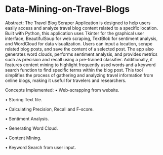 # Data-Mining-on-Travel-Blogs

Abstract:
                  The Travel Blog Scraper Application is designed to help users easily access and analyze travel blog content related to a specific location. Built with Python, this application uses Tkinter for the graphical user interface, BeautifulSoup for web scraping, TextBlob for sentiment analysis, and WordCloud for data visualization. Users can input a location, scrape related blog posts, and save the content of a selected post. The app also generates word clouds, performs sentiment analysis, and provides metrics such as precision and recall using a pre-trained classifier. Additionally, it features content mining to highlight frequently used words and a keyword search function to find specific terms within the blog post. This tool simplifies the process of gathering and analyzing travel information from online blogs, making it useful for travelers and researchers.


Concepts Implemented:
•	Web-scrapping from website.

•	Storing Text file.

•	Calculating Precision, Recall and F-score.

•	Sentiment Analysis.

•	Generating Word Cloud.

•	Content Mining.

•	Keyword Search from user input.
